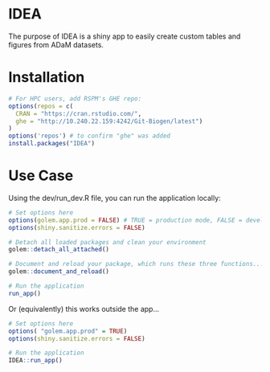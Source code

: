 
<!-- README.md is generated from README.Rmd. Please edit that file -->
IDEA
====

The purpose of IDEA is a shiny app to easily create custom tables and figures from ADaM datasets.

Installation
============

``` r
# For HPC users, add RSPM's GHE repo:
options(repos = c(
  CRAN = "https://cran.rstudio.com/",
  ghe = "http://10.240.22.159:4242/Git-Biogen/latest")
)
options('repos') # to confirm "ghe" was added
install.packages("IDEA")
```

Use Case
========

Using the dev/run\_dev.R file, you can run the application locally:

``` r
# Set options here
options(golem.app.prod = FALSE) # TRUE = production mode, FALSE = development mode
options(shiny.sanitize.errors = FALSE)

# Detach all loaded packages and clean your environment
golem::detach_all_attached()

# Document and reload your package, which runs these three functions...
golem::document_and_reload()

# Run the application 
run_app()
```

Or (equivalently) this works outside the app...

``` r
# Set options here
options( "golem.app.prod" = TRUE)
options(shiny.sanitize.errors = FALSE)

# Run the application 
IDEA::run_app()
```
